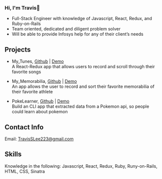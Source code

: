 ### Hi, I'm Travis👋

- Full-Stack Engineer with knowledge of Javascript, React, Redux, and Ruby-on-Rails
- Team oriented, dedicated and diligent problem solver
- Will be able to provide Infosys help for any of their client’s needs

## Projects

- My_Tunes, [Github](https://github.com/TravisSLee/My_Tunes) | [Demo](https://youtu.be/Y79ZSu-Bb8E)								      		        
A React-Redux app that allows users to record and scroll through their favorite songs 

- My_Memorabilia, [Github](https://github.com/TravisSLee/My_Memorbilia) | [Demo](https://youtu.be/_ALwE3W3RZk)						          			 
An app allows the user to record and sort their favorite memorabilia of their favorite athlete

- PokeLearner, [Github](https://github.com/TravisSLee/PokeLearner) | [Demo](https://youtu.be/eOQzblA1y3Y)							                		 
Build an CLI app that extracted data from a Pokemon api, so people could learn about pokemon

## Contact Info

Email: TravisSLee223@gmail.com

## Skills

Knowledge in the following: Javascript, React, Redux, Ruby, Runy-on-Rails, HTML, CSS, Sinatra
